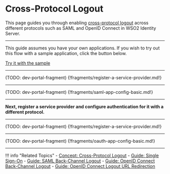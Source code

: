 # Cross-Protocol Logout

This page guides you through enabling [cross-protocol logout](TODO:insert-link-to-concept) across different protocols such as SAML and OpenID Connect in WSO2 Identity Server. 

-----

This guide assumes you have your own applications. If you wish to try out this flow with a sample application, click the button below. 

<a class="samplebtn_a" href="../../../quick-starts/cross-protocol-sample" rel="nofollow noopener">Try it with the sample</a>

----

(TODO: dev-portal-fragment)
{!fragments/register-a-service-provider.md!}

----

(TODO: dev-portal-fragment)
{!fragments/saml-app-config-basic.md!}

----

**Next, register a service provider and configure authentication for it with a different protocol.**

----

(TODO: dev-portal-fragment)
{!fragments/register-a-service-provider.md!}

----

(TODO: dev-portal-fragment)
{!fragments/oauth-app-config-basic.md!}

----

!!! info "Related Topics"
    - [Concept: Cross-Protocol Logout](TODO:insert-link-to-concept)
    - [Guide: Single Sign-On](../enable-single-sign-on)
    - [Guide: SAML Back-Channel Logout](TODO:insert-link)
    - [Guide: OpenID Connect Back-Channel Logout](../oidc-backchannel-logout)
    - [Guide: OpenID Connect Logout URL Redirection](../oidc-logout-url-redirection)